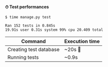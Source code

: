 #### ⏱ Test performances

```text
$ time manage.py test

Ran 152 tests in 0.845s
19.91s user 0.31s system 99% cpu 20.409 total
```

<small>

| Command | Execution time |
|-|-|
| Creating test database | ~20s 🤨 |
| Running tests | ~0.9s |

</small>


<aside class="notes">
</aside>
